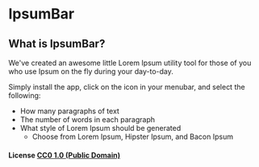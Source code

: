 # IpsumBar

## What is IpsumBar?

We've created an awesome little Lorem Ipsum utility tool for those of you who use Ipsum on the fly during your day-to-day.

Simply install the app, click on the icon in your menubar, and select the following:

* How many paragraphs of text
* The number of words in each paragraph
* What style of Lorem Ipsum should be generated
  * Choose from Lorem Ipsum, Hipster Ipsum, and Bacon Ipsum


#### License [CC0 1.0 (Public Domain)](LICENSE.md)
